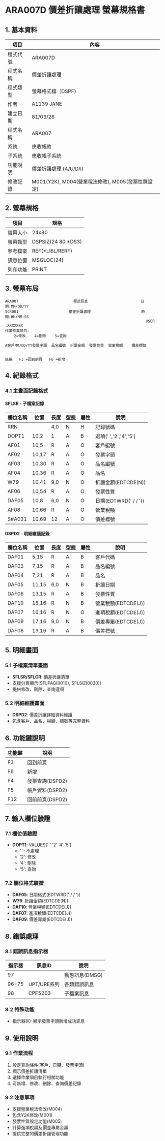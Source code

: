 # ARA007D 價差折讓處理 螢幕規格書

## 1. 基本資料

| 項目 | 內容 |
|------|------|
| 程式代號 | ARA007D |
| 程式名稱 | 價差折讓處理 |
| 程式類型 | 螢幕格式檔（DSPF） |
| 作者 | A1139 JANE |
| 建立日期 | 81/03/26 |
| 程式名稱 | ARA007 |
| 系統 | 應收帳款 |
| 子系統 | 應收帳子系統 |
| 功能說明 | 價差折讓處理 (A/U/D/I) |
| 修改記錄 | M001(Y2K), M004(營業稅法修改), M005(發票性質設定) |

## 2. 螢幕規格

| 項目 | 規格 |
|------|------|
| 螢幕大小 | 24x80 |
| 螢幕類型 | DSPSIZ(24 80 *DS3) |
| 參考檔案 | REF(*LIBL/RERF) |
| 訊息位置 | MSGLOC(24) |
| 列印功能 | PRINT |

## 3. 螢幕布局

```
ARA007                         程式訊息                        日期:MM/DD/YY
SCR001                       價差折讓處理                       時間:HH:MM:SS
                                                                USER :XXXXXXX
作業作業項目:
    2=修改    4=刪除    5=查詢

A客戶MM/DD/YY發票字頭  品名編號  折讓金額  發票性質  營業稅額    價差標號      

                                                                        
底線   F3 =回到前頁   F6 =新增   
```

## 4. 紀錄格式

### 4.1 主畫面記錄格式

#### SFLSR - 子檔案記錄
| 欄位名稱 | 位置 | 長度 | 型態 | 屬性 | 說明 |
|----------|------|------|------|------|------|
| RRN | | 4,0 | N | H | 記錄號碼 |
| DOPT1 | 10,2 | 1 | A | B | 選項(' ','2','4','5') |
| AF01 | 10,5 | R | A | O | 客戶編號 |
| AF02 | 10,17 | R | A | O | 發票字頭 |
| AF03 | 10,30 | R | A | O | 品名編號 |
| AF04 | 10,36 | R | A | O | 品名 |
| W79 | 10,41 | 9,0 | N | O | 折讓金額(EDTCDE(N)) |
| AF06 | 10,54 | R | A | O | 發票性質 |
| DAF05 | 10,8 | 6,0 | N | O | 日期(EDTWRD('  /  /  ')) |
| AF08 | 10,66 | R | A | O | 營業稅額 |
| S#A031 | 10,69 | 12 | A | O | 價差標號 |

#### DSPD2 - 明細維護記錄
| 欄位名稱 | 位置 | 長度 | 型態 | 屬性 | 說明 |
|----------|------|------|------|------|------|
| DAF01 | 5,15 | R | A | B | 客戶代碼 |
| DAF03 | 7,15 | R | A | B | 品名編號 |
| DAF04 | 7,21 | R | A | B | 品名 |
| DAF05 | 11,15 | 6,0 | N | B | 折讓日期 |
| DAF06 | 13,15 | R | A | B | 發票性質 |
| DAF10 | 15,16 | R | N | B | 營業稅額(EDTCDE(J)) |
| DAF07 | 16,16 | R | N | O | 進項稅額(EDTCDE(J)) |
| DAF09 | 17,16 | 9,0 | N | B | 價差專屬(EDTCDE(J)) |
| DAF08 | 19,16 | R | A | B | 價差標號 |

## 5. 明細畫面

### 5.1 子檔案清單畫面
- **SFLSR/SFLCR**: 價差折讓清單
- 支援分頁顯示(SFLPAG(0010), SFLSIZ(0020))
- 提供修改、刪除、查詢選項

### 5.2 明細維護畫面
- **DSPD2**: 價差折讓詳細資料維護
- 包含客戶、品名、稅額、標號等完整資料

## 6. 功能鍵說明

| 功能鍵 | 說明 |
|--------|------|
| F3 | 回到前頁 |
| F6 | 新增 |
| F4 | 發票查詢(DSPD2) |
| F5 | 帳戶資料(DSPD2) |
| F12 | 回前前頁(DSPD2) |

## 7. 輸入欄位驗證

### 7.1 欄位值驗證
- **DOPT1**: VALUES(' ' '2' '4' '5')
  - ' ': 不處理
  - '2': 修改
  - '4': 刪除  
  - '5': 查詢

### 7.2 欄位格式驗證
- **DAF05**: 日期格式(EDTWRD('  /  /  '))
- **W79**: 折讓金額(EDTCDE(N))
- **DAF10**: 營業稅額(EDTCDE(J))
- **DAF07**: 進項稅額(EDTCDE(J))
- **DAF09**: 價差專屬(EDTCDE(J))

## 8. 錯誤處理

### 8.1 錯誤訊息指示器
| 指示器 | 訊息ID | 說明 |
|--------|--------|------|
| 97 | | 動態訊息(DMSG) |
| 96-75 | UPT/URE系列 | 各類錯誤訊息 |
| 98 | CPF5203 | 子檔案訊息 |

### 8.2 特殊功能
- 指示器80: 顯示發票字頭新增成功訊息

## 9. 使用說明

### 9.1 作業流程
1. 設定查詢條件(客戶、日期、發票字頭)
2. 顯示價差折讓清單
3. 選擇作業項目執行相關功能
4. 可新增、修改、刪除、查詢價差記錄

### 9.2 注意事項
- 支援營業稅法修改(M004)
- 包含Y2K修改(M001)
- 發票性質設定功能(M005)
- 計算進項稅額及價差專屬金額
- 提供完整的價差折讓管理功能 